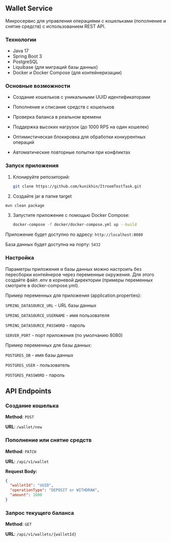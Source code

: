 ## Wallet Service

Микросервис для управления операциями с кошельками (пополнение и снятие средств) с использованием REST API.

### Технологии

- Java 17
- Spring Boot 3
- PostgreSQL
- Liquibase (для миграций базы данных)
- Docker и Docker Compose (для контейнеризации)

### Основные возможности

- Создание кошельков с уникальными UUID идентификаторами

- Пополнение и списание средств с кошельков

- Проверка баланса в реальном времени

- Поддержка высоких нагрузок (до 1000 RPS на один кошелек)

- Оптимистическая блокировка для обработки конкурентных операций

- Автоматические повторные попытки при конфликтах

### Запуск приложения

1. Клонируйте репозиторий:
   ```bash
   git clone https://github.com/kunikhin/ItroomTestTask.git
   ```
2.  Создайте jar в папке target
   ```bash
  mvn clean package
   ```
3. Запустите приложение с помощью Docker Compose:
   ```bash
   docker-compose -f docker/docker-compose.yml up --build
   ```
Приложение будет доступно по адресу: `http://localhost:8080`

База данных будет доступна на порту: `5432`

### Настройка
Параметры приложения и базы данных можно настроить без пересборки контейнеров через переменные окружения. Для этого создайте файл .env в корневой директории (примеры переменных смотрите в docker-compose.yml).

Пример переменных для приложения (application.properties):

`SPRING_DATASOURCE_URL` - URL базы данных

`SPRING_DATASOURCE_USERNAME` - имя пользователя

`SPRING_DATASOURCE_PASSWORD` - пароль

`SERVER_PORT` - порт приложения (по умолчанию 8080)

Пример переменных для базы данных:

`POSTGRES_DB` - имя базы данных

`POSTGRES_USER` - пользователь

`POSTGRES_PASSWORD` - пароль

## API Endpoints
### Создание кошелька
**Method**: `POST`

**URL**: `/wallet/new`

### Пополнение или снятие средств
**Method**: `PATCH`

**URL**: `/api/v1/wallet`



**Request Body:**
```json
{
  "walletId": "UUID",
  "operationType": "DEPOSIT or WITHDRAW",
  "amount": 1000
}
```

### Запрос текущего баланса
**Method**: `GET`

**URL**: `/api/v1/wallets/{walletId}`




